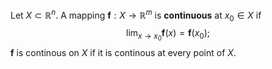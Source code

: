 Let $X\subset \mathbb{R}^n$. A mapping $\mathbf{f}:X\to \mathbb{R}^m$ is **continuous** at $x_0\in X$ if $$\lim_{x\to x_0}\mathbf{f}(x)=\mathbf{f}(x_0);$$$\mathbf{f}$ is continous on $X$ if it is continous at every point of $X$.
